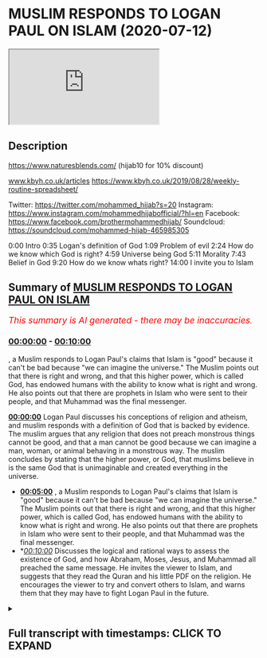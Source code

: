 # MUSLIM RESPONDS TO LOGAN PAUL ON ISLAM (2020-07-12)

<iframe loading='lazy' src='https://www.youtube.com/embed/W7CdWzs8Lfg'></iframe>

## Description

https://www.naturesblends.com/ (hijab10 for 10% discount)

www.kbyh.co.uk/articles
https://www.kbyh.co.uk/2019/08/28/weekly-routine-spreadsheet/

Twitter: https://twitter.com/mohammed_hijab?s=20
Instagram: https://www.instagram.com/mohammedhijabofficial/?hl=en
Facebook: https://www.facebook.com/brothermohammedhijab/
Soundcloud: https://soundcloud.com/mohammed-hijab-465985305

0:00 Intro
0:35 Logan's definition of God
1:09 Problem of evil
2:24 How do we know which God is right?
4:59 Universe being God
5:11 Morality
7:43 Belief in God
9:20 How do we know whats right?
14:00 I invite you to Islam

## Summary of [MUSLIM RESPONDS TO LOGAN PAUL ON ISLAM](https://www.youtube.com/watch?v=W7CdWzs8Lfg)


*<span style="color:red; font-size:125%">This summary is AI generated - there may be inaccuracies</span>. [](/)*

### [00:00:00](https://www.youtube.com/watch?v=W7CdWzs8Lfg&t=0) - [00:10:00](https://www.youtube.com/watch?v=W7CdWzs8Lfg&t=600)

, a Muslim responds to Logan Paul's claims that Islam is "good" because it can't be bad because "we can imagine the universe." The Muslim points out that there is right and wrong, and that this higher power, which is called God, has endowed humans with the ability to know what is right and wrong. He also points out that there are prophets in Islam who were sent to their people, and that Muhammad was the final messenger.

**[00:00:00](https://www.youtube.com/watch?v=W7CdWzs8Lfg&t=0)** Logan Paul discusses his conceptions of religion and atheism, and muslim responds with a definition of God that is backed by evidence. The muslim argues that any religion that does not preach monstrous things cannot be good, and that a man cannot be good because we can imagine a man, woman, or animal behaving in a monstrous way. The muslim concludes by stating that the higher power, or God, that muslims believe in is the same God that is unimaginable and created everything in the universe.
* **[00:05:00](https://www.youtube.com/watch?v=W7CdWzs8Lfg&t=300)** , a Muslim responds to Logan Paul's claims that Islam is "good" because it can't be bad because "we can imagine the universe." The Muslim points out that there is right and wrong, and that this higher power, which is called God, has endowed humans with the ability to know what is right and wrong. He also points out that there are prophets in Islam who were sent to their people, and that Muhammad was the final messenger.
* **[00:10:00](https://www.youtube.com/watch?v=W7CdWzs8Lfg&t=600)* Discusses the logical and rational ways to assess the existence of God, and how Abraham, Moses, Jesus, and Muhammad all preached the same message. He invites the viewer to Islam, and suggests that they read the Quran and his little PDF on the religion. He encourages the viewer to try and convert others to Islam, and warns them that they may have to fight Logan Paul in the future.

<details><summary><h2>Full transcript with timestamps: CLICK TO EXPAND</h2></summary>

[0:00:00](https://youtu.be/W7CdWzs8Lfg?t=0) make sure that you try these supplements  
[0:00:03](https://youtu.be/W7CdWzs8Lfg?t=3) out there very very good very healthy  
[0:00:05](https://youtu.be/W7CdWzs8Lfg?t=5) natural and you can check the link in  
[0:00:09](https://youtu.be/W7CdWzs8Lfg?t=9) the description box that is nature's  
[0:00:11](https://youtu.be/W7CdWzs8Lfg?t=11) blend black seed oil and they have other  
[0:00:13](https://youtu.be/W7CdWzs8Lfg?t=13) things as well  
[0:00:14](https://youtu.be/W7CdWzs8Lfg?t=14) [Music]  
[0:00:19](https://youtu.be/W7CdWzs8Lfg?t=19) so I was watching this really  
[0:00:21](https://youtu.be/W7CdWzs8Lfg?t=21) interesting podcast from Logan pool and  
[0:00:22](https://youtu.be/W7CdWzs8Lfg?t=22) what he was talking about in that  
[0:00:24](https://youtu.be/W7CdWzs8Lfg?t=24) podcast was some of his conceptions  
[0:00:26](https://youtu.be/W7CdWzs8Lfg?t=26) about religion and I found it intriguing  
[0:00:27](https://youtu.be/W7CdWzs8Lfg?t=27) so I wanted to respond to it the first  
[0:00:30](https://youtu.be/W7CdWzs8Lfg?t=30) thing he says which I found really  
[0:00:31](https://youtu.be/W7CdWzs8Lfg?t=31) intriguing is how he defines what he  
[0:00:34](https://youtu.be/W7CdWzs8Lfg?t=34) believes in so he says III I think  
[0:00:36](https://youtu.be/W7CdWzs8Lfg?t=36) there's some sort of unimaginable thing  
[0:00:42](https://youtu.be/W7CdWzs8Lfg?t=42) that made us in this universe and  
[0:00:44](https://youtu.be/W7CdWzs8Lfg?t=44) everything around us and that for me is  
[0:00:46](https://youtu.be/W7CdWzs8Lfg?t=46) a great definition of God so that takes  
[0:00:48](https://youtu.be/W7CdWzs8Lfg?t=48) him firmly out of atheism and  
[0:00:50](https://youtu.be/W7CdWzs8Lfg?t=50) agnosticism and into at least deism or  
[0:00:52](https://youtu.be/W7CdWzs8Lfg?t=52) theism which is the idea of believing in  
[0:00:55](https://youtu.be/W7CdWzs8Lfg?t=55) God which is actually the position of at  
[0:00:57](https://youtu.be/W7CdWzs8Lfg?t=57) least ninety percent of the American  
[0:00:59](https://youtu.be/W7CdWzs8Lfg?t=59) population according to Pew Research now  
[0:01:02](https://youtu.be/W7CdWzs8Lfg?t=62) the questions that he had which was  
[0:01:03](https://youtu.be/W7CdWzs8Lfg?t=63) confused about was questions relating to  
[0:01:06](https://youtu.be/W7CdWzs8Lfg?t=66) the problem of evil the fact that in his  
[0:01:09](https://youtu.be/W7CdWzs8Lfg?t=69) words religion faith whatever you want  
[0:01:12](https://youtu.be/W7CdWzs8Lfg?t=72) to call it has has led to the deaths of  
[0:01:15](https://youtu.be/W7CdWzs8Lfg?t=75) too many people has led to the the  
[0:01:17](https://youtu.be/W7CdWzs8Lfg?t=77) trauma of too many children and I agree  
[0:01:19](https://youtu.be/W7CdWzs8Lfg?t=79) with a locum poll on that point religion  
[0:01:22](https://youtu.be/W7CdWzs8Lfg?t=82) has actually led to all of those things  
[0:01:23](https://youtu.be/W7CdWzs8Lfg?t=83) but just because religion has led to  
[0:01:26](https://youtu.be/W7CdWzs8Lfg?t=86) those things or the practitioners of  
[0:01:29](https://youtu.be/W7CdWzs8Lfg?t=89) particular religions have done those  
[0:01:31](https://youtu.be/W7CdWzs8Lfg?t=91) things it doesn't mean that said  
[0:01:32](https://youtu.be/W7CdWzs8Lfg?t=92) religions preach those things  
[0:01:34](https://youtu.be/W7CdWzs8Lfg?t=94) so listen differentiation here we have  
[0:01:36](https://youtu.be/W7CdWzs8Lfg?t=96) to differentiate between what religious  
[0:01:38](https://youtu.be/W7CdWzs8Lfg?t=98) people do in the name of religion and  
[0:01:40](https://youtu.be/W7CdWzs8Lfg?t=100) what religions actually say and if you  
[0:01:43](https://youtu.be/W7CdWzs8Lfg?t=103) want to know what religions actually say  
[0:01:44](https://youtu.be/W7CdWzs8Lfg?t=104) you have to read and see as for us as  
[0:01:47](https://youtu.be/W7CdWzs8Lfg?t=107) Muslims it's very clear though we have  
[0:01:49](https://youtu.be/W7CdWzs8Lfg?t=109) bad press and there's lots of things  
[0:01:51](https://youtu.be/W7CdWzs8Lfg?t=111) being said about us the Quran makes it  
[0:01:53](https://youtu.be/W7CdWzs8Lfg?t=113) very clear that what was someone who  
[0:01:55](https://youtu.be/W7CdWzs8Lfg?t=115) kills one person is like killing all of  
[0:01:56](https://youtu.be/W7CdWzs8Lfg?t=116) humanity and the Prophet Muhammad told  
[0:01:59](https://youtu.be/W7CdWzs8Lfg?t=119) us that when I tell my hidden Lemire  
[0:02:02](https://youtu.be/W7CdWzs8Lfg?t=122) ahead yeah tell Jenna whoever kills a  
[0:02:04](https://youtu.be/W7CdWzs8Lfg?t=124) noncombatant non-believer will not smell  
[0:02:07](https://youtu.be/W7CdWzs8Lfg?t=127) the fragrance of heaven including women  
[0:02:10](https://youtu.be/W7CdWzs8Lfg?t=130) and children which in another hadith he  
[0:02:11](https://youtu.be/W7CdWzs8Lfg?t=131) says so despite the  
[0:02:13](https://youtu.be/W7CdWzs8Lfg?t=133) that many religious practitioners act in  
[0:02:15](https://youtu.be/W7CdWzs8Lfg?t=135) monstrous ways it doesn't necessitate  
[0:02:17](https://youtu.be/W7CdWzs8Lfg?t=137) that those religions themselves preach  
[0:02:20](https://youtu.be/W7CdWzs8Lfg?t=140) monstrous things and I think that's an  
[0:02:22](https://youtu.be/W7CdWzs8Lfg?t=142) important crucial differentiation yeah I  
[0:02:24](https://youtu.be/W7CdWzs8Lfg?t=144) I'm not sure I can fully wrap my head  
[0:02:27](https://youtu.be/W7CdWzs8Lfg?t=147) around so many people telling me  
[0:02:30](https://youtu.be/W7CdWzs8Lfg?t=150) different things about their God another  
[0:02:32](https://youtu.be/W7CdWzs8Lfg?t=152) thing he said is that there's so many  
[0:02:34](https://youtu.be/W7CdWzs8Lfg?t=154) different gods and how do we know which  
[0:02:36](https://youtu.be/W7CdWzs8Lfg?t=156) one is the right one well the one you  
[0:02:37](https://youtu.be/W7CdWzs8Lfg?t=157) defined is the right one  
[0:02:39](https://youtu.be/W7CdWzs8Lfg?t=159) you see this is very important you know  
[0:02:40](https://youtu.be/W7CdWzs8Lfg?t=160) you have already Intuit it yeah through  
[0:02:44](https://youtu.be/W7CdWzs8Lfg?t=164) intuition yeah inherently as you put it  
[0:02:47](https://youtu.be/W7CdWzs8Lfg?t=167) in another place in your podcast you  
[0:02:49](https://youtu.be/W7CdWzs8Lfg?t=169) have you have an inherent idea of what  
[0:02:51](https://youtu.be/W7CdWzs8Lfg?t=171) God is the higher power which is  
[0:02:53](https://youtu.be/W7CdWzs8Lfg?t=173) unimaginable that created us in the  
[0:02:54](https://youtu.be/W7CdWzs8Lfg?t=174) universe you put it perfectly I couldn't  
[0:02:57](https://youtu.be/W7CdWzs8Lfg?t=177) have said it any better way that creates  
[0:02:59](https://youtu.be/W7CdWzs8Lfg?t=179) a God that we believe in now this is  
[0:03:01](https://youtu.be/W7CdWzs8Lfg?t=181) backed by evidence there's many people  
[0:03:03](https://youtu.be/W7CdWzs8Lfg?t=183) there was a there was a 2011 study that  
[0:03:06](https://youtu.be/W7CdWzs8Lfg?t=186) was that shows that children that are  
[0:03:09](https://youtu.be/W7CdWzs8Lfg?t=189) born with this belief in a higher power  
[0:03:11](https://youtu.be/W7CdWzs8Lfg?t=191) now when they're this is in 2011 by  
[0:03:14](https://youtu.be/W7CdWzs8Lfg?t=194) Justin Berra in the Oxford or  
[0:03:15](https://youtu.be/W7CdWzs8Lfg?t=195) anthropological society that people are  
[0:03:18](https://youtu.be/W7CdWzs8Lfg?t=198) born with this belief you have that  
[0:03:19](https://youtu.be/W7CdWzs8Lfg?t=199) belief you've expressed that belief the  
[0:03:21](https://youtu.be/W7CdWzs8Lfg?t=201) question is do we believe yeah that the  
[0:03:24](https://youtu.be/W7CdWzs8Lfg?t=204) higher power is a man is it conceivable  
[0:03:27](https://youtu.be/W7CdWzs8Lfg?t=207) that without socialization that we  
[0:03:29](https://youtu.be/W7CdWzs8Lfg?t=209) believe that Jesus is God for the sake  
[0:03:31](https://youtu.be/W7CdWzs8Lfg?t=211) of anger that's the Christian narrative  
[0:03:33](https://youtu.be/W7CdWzs8Lfg?t=213) that Jesus is God could you imagine a  
[0:03:36](https://youtu.be/W7CdWzs8Lfg?t=216) child being born believing there's a  
[0:03:38](https://youtu.be/W7CdWzs8Lfg?t=218) person called Jesus Christ and not only  
[0:03:40](https://youtu.be/W7CdWzs8Lfg?t=220) that there's a person called Jesus  
[0:03:41](https://youtu.be/W7CdWzs8Lfg?t=221) Christ that he's God but not only that  
[0:03:43](https://youtu.be/W7CdWzs8Lfg?t=223) he's God by he's part of a Trinity that  
[0:03:45](https://youtu.be/W7CdWzs8Lfg?t=225) the father is God the Son is God and the  
[0:03:46](https://youtu.be/W7CdWzs8Lfg?t=226) Holy Spirit is God and all three are God  
[0:03:48](https://youtu.be/W7CdWzs8Lfg?t=228) all three persons are one person and all  
[0:03:52](https://youtu.be/W7CdWzs8Lfg?t=232) three persons are one and that that is  
[0:03:55](https://youtu.be/W7CdWzs8Lfg?t=235) God is that something you think without  
[0:03:56](https://youtu.be/W7CdWzs8Lfg?t=236) socialization that people would be would  
[0:03:59](https://youtu.be/W7CdWzs8Lfg?t=239) come about with I don't think so the  
[0:04:02](https://youtu.be/W7CdWzs8Lfg?t=242) idea is what you said the definition of  
[0:04:04](https://youtu.be/W7CdWzs8Lfg?t=244) God is the unimaginable to put it in  
[0:04:08](https://youtu.be/W7CdWzs8Lfg?t=248) your thing that created us in the  
[0:04:09](https://youtu.be/W7CdWzs8Lfg?t=249) universe which is not a man because it  
[0:04:11](https://youtu.be/W7CdWzs8Lfg?t=251) can't be a man because a man is created  
[0:04:13](https://youtu.be/W7CdWzs8Lfg?t=253) it can't be a woman  
[0:04:15](https://youtu.be/W7CdWzs8Lfg?t=255) it can't be a child it can't be a it  
[0:04:18](https://youtu.be/W7CdWzs8Lfg?t=258) can't be something which dies because  
[0:04:20](https://youtu.be/W7CdWzs8Lfg?t=260) God can't die God can't rests you see  
[0:04:22](https://youtu.be/W7CdWzs8Lfg?t=262) the idea the question of different gods  
[0:04:25](https://youtu.be/W7CdWzs8Lfg?t=265) which God to choose from is the God  
[0:04:26](https://youtu.be/W7CdWzs8Lfg?t=266) you already know is exists the the one  
[0:04:29](https://youtu.be/W7CdWzs8Lfg?t=269) that you have mentioned the one who's  
[0:04:31](https://youtu.be/W7CdWzs8Lfg?t=271) unimaginable thing that created us in  
[0:04:33](https://youtu.be/W7CdWzs8Lfg?t=273) the universe that's the right one now  
[0:04:35](https://youtu.be/W7CdWzs8Lfg?t=275) the first thing to do  
[0:04:36](https://youtu.be/W7CdWzs8Lfg?t=276) because you've said that there's so many  
[0:04:37](https://youtu.be/W7CdWzs8Lfg?t=277) different notions of God how do you know  
[0:04:40](https://youtu.be/W7CdWzs8Lfg?t=280) which is the right one anything which  
[0:04:41](https://youtu.be/W7CdWzs8Lfg?t=281) doesn't fit that paradigm which is your  
[0:04:43](https://youtu.be/W7CdWzs8Lfg?t=283) paradigm yeah  
[0:04:45](https://youtu.be/W7CdWzs8Lfg?t=285) cannot be good yeah you dis your  
[0:04:47](https://youtu.be/W7CdWzs8Lfg?t=287) definition anything that doesn't fit  
[0:04:48](https://youtu.be/W7CdWzs8Lfg?t=288) this cannot be good so a man can't be  
[0:04:50](https://youtu.be/W7CdWzs8Lfg?t=290) good because we can imagine a man a  
[0:04:52](https://youtu.be/W7CdWzs8Lfg?t=292) woman can't be good because we can  
[0:04:54](https://youtu.be/W7CdWzs8Lfg?t=294) imagine a woman a an animal can't be  
[0:04:57](https://youtu.be/W7CdWzs8Lfg?t=297) good the universe which are the people  
[0:05:00](https://youtu.be/W7CdWzs8Lfg?t=300) who believe good stuff they talk to the  
[0:05:01](https://youtu.be/W7CdWzs8Lfg?t=301) universe I do which we're gonna come to  
[0:05:03](https://youtu.be/W7CdWzs8Lfg?t=303) can't be good because we can imagine the  
[0:05:06](https://youtu.be/W7CdWzs8Lfg?t=306) universe and the universe was itself a  
[0:05:09](https://youtu.be/W7CdWzs8Lfg?t=309) created thing we're gonna come to this I  
[0:05:11](https://youtu.be/W7CdWzs8Lfg?t=311) think I think the universally accepted  
[0:05:14](https://youtu.be/W7CdWzs8Lfg?t=314) definition of good is like you know  
[0:05:16](https://youtu.be/W7CdWzs8Lfg?t=316) right and wrong you know and something's  
[0:05:19](https://youtu.be/W7CdWzs8Lfg?t=319) right morality general morality we wrap  
[0:05:21](https://youtu.be/W7CdWzs8Lfg?t=321) so you say which is really interesting  
[0:05:23](https://youtu.be/W7CdWzs8Lfg?t=323) because you have a moral position this  
[0:05:25](https://youtu.be/W7CdWzs8Lfg?t=325) is very fine moral position you say you  
[0:05:28](https://youtu.be/W7CdWzs8Lfg?t=328) know what's right and wrong and you can  
[0:05:31](https://youtu.be/W7CdWzs8Lfg?t=331) know what's right and wrong but once  
[0:05:33](https://youtu.be/W7CdWzs8Lfg?t=333) again how do you know you're gonna say  
[0:05:34](https://youtu.be/W7CdWzs8Lfg?t=334) it's kind of it like intuited in the  
[0:05:36](https://youtu.be/W7CdWzs8Lfg?t=336) same way that you know there's an  
[0:05:37](https://youtu.be/W7CdWzs8Lfg?t=337) unimaginable power but then once again  
[0:05:39](https://youtu.be/W7CdWzs8Lfg?t=339) that's I want you to know that that's  
[0:05:41](https://youtu.be/W7CdWzs8Lfg?t=341) against materialist nihilist and  
[0:05:43](https://youtu.be/W7CdWzs8Lfg?t=343) atheistic discourse like for an atheist  
[0:05:46](https://youtu.be/W7CdWzs8Lfg?t=346) there's no way of proving what's right  
[0:05:47](https://youtu.be/W7CdWzs8Lfg?t=347) and wrong you have to understand this  
[0:05:48](https://youtu.be/W7CdWzs8Lfg?t=348) point for someone who does not believe  
[0:05:50](https://youtu.be/W7CdWzs8Lfg?t=350) in a higher power that in Dowell's human  
[0:05:52](https://youtu.be/W7CdWzs8Lfg?t=352) beings with morality the question would  
[0:05:54](https://youtu.be/W7CdWzs8Lfg?t=354) be how would they go about finding out  
[0:05:56](https://youtu.be/W7CdWzs8Lfg?t=356) what's right and wrong yeah it would be  
[0:05:58](https://youtu.be/W7CdWzs8Lfg?t=358) what society comes together and decides  
[0:06:00](https://youtu.be/W7CdWzs8Lfg?t=360) which one Society can decide one thing  
[0:06:02](https://youtu.be/W7CdWzs8Lfg?t=362) and other Society will decide another  
[0:06:04](https://youtu.be/W7CdWzs8Lfg?t=364) thing and historically we've seen  
[0:06:06](https://youtu.be/W7CdWzs8Lfg?t=366) differences in the way people think of  
[0:06:08](https://youtu.be/W7CdWzs8Lfg?t=368) right and wrong so how do we know right  
[0:06:11](https://youtu.be/W7CdWzs8Lfg?t=371) and wrong exist in the first place so  
[0:06:13](https://youtu.be/W7CdWzs8Lfg?t=373) we'd have to say that the thing that  
[0:06:15](https://youtu.be/W7CdWzs8Lfg?t=375) endowed us with this belief in right and  
[0:06:18](https://youtu.be/W7CdWzs8Lfg?t=378) wrong is that higher power the  
[0:06:19](https://youtu.be/W7CdWzs8Lfg?t=379) unimaginable creator that created us in  
[0:06:22](https://youtu.be/W7CdWzs8Lfg?t=382) the universe  
[0:06:22](https://youtu.be/W7CdWzs8Lfg?t=382) okay so there's right and wrong which is  
[0:06:25](https://youtu.be/W7CdWzs8Lfg?t=385) morality but then there's also this  
[0:06:27](https://youtu.be/W7CdWzs8Lfg?t=387) higher power so that the right and wrong  
[0:06:29](https://youtu.be/W7CdWzs8Lfg?t=389) comes from the higher power that would  
[0:06:31](https://youtu.be/W7CdWzs8Lfg?t=391) be something which follows right so I  
[0:06:34](https://youtu.be/W7CdWzs8Lfg?t=394) want you to think about that having sex  
[0:06:36](https://youtu.be/W7CdWzs8Lfg?t=396) before marriage isn't in my opinion  
[0:06:38](https://youtu.be/W7CdWzs8Lfg?t=398) wrong but  
[0:06:40](https://youtu.be/W7CdWzs8Lfg?t=400) according to religion it is you said  
[0:06:42](https://youtu.be/W7CdWzs8Lfg?t=402) having sex before marriage in your  
[0:06:43](https://youtu.be/W7CdWzs8Lfg?t=403) opinion is not wrong but the problem  
[0:06:45](https://youtu.be/W7CdWzs8Lfg?t=405) with this postulation here rather Logan  
[0:06:48](https://youtu.be/W7CdWzs8Lfg?t=408) the problem with this postulation is the  
[0:06:51](https://youtu.be/W7CdWzs8Lfg?t=411) fact that how do you know this is my  
[0:06:53](https://youtu.be/W7CdWzs8Lfg?t=413) question how do you know that that was  
[0:06:54](https://youtu.be/W7CdWzs8Lfg?t=414) an associate belief system you have  
[0:06:57](https://youtu.be/W7CdWzs8Lfg?t=417) because in philosophy they or even in  
[0:06:59](https://youtu.be/W7CdWzs8Lfg?t=419) psychology they have nature versus  
[0:07:01](https://youtu.be/W7CdWzs8Lfg?t=421) nurture right you either born believing  
[0:07:03](https://youtu.be/W7CdWzs8Lfg?t=423) in something like you say you believe in  
[0:07:04](https://youtu.be/W7CdWzs8Lfg?t=424) a higher power intuitively yeah or even  
[0:07:08](https://youtu.be/W7CdWzs8Lfg?t=428) morality isn't rooted for you or your  
[0:07:12](https://youtu.be/W7CdWzs8Lfg?t=432) socialized into that belief system so  
[0:07:14](https://youtu.be/W7CdWzs8Lfg?t=434) how do you know that your believe that  
[0:07:16](https://youtu.be/W7CdWzs8Lfg?t=436) marriage or having sex before marriage  
[0:07:18](https://youtu.be/W7CdWzs8Lfg?t=438) is not something which is in fact  
[0:07:20](https://youtu.be/W7CdWzs8Lfg?t=440) socialized as a product as a social  
[0:07:23](https://youtu.be/W7CdWzs8Lfg?t=443) construct of the 21st century in the  
[0:07:24](https://youtu.be/W7CdWzs8Lfg?t=444) Western world it becomes very difficult  
[0:07:26](https://youtu.be/W7CdWzs8Lfg?t=446) to discern what comes from society and  
[0:07:30](https://youtu.be/W7CdWzs8Lfg?t=450) what comes from the self which is why  
[0:07:33](https://youtu.be/W7CdWzs8Lfg?t=453) there's a need for a higher prescriptive  
[0:07:36](https://youtu.be/W7CdWzs8Lfg?t=456) Authority which we call God to give us  
[0:07:40](https://youtu.be/W7CdWzs8Lfg?t=460) the exact guidelines on how to live life  
[0:07:42](https://youtu.be/W7CdWzs8Lfg?t=462) you see and that higher prescriptive  
[0:07:46](https://youtu.be/W7CdWzs8Lfg?t=466) Authority which is called God the higher  
[0:07:48](https://youtu.be/W7CdWzs8Lfg?t=468) the unimaginable thing that created us  
[0:07:51](https://youtu.be/W7CdWzs8Lfg?t=471) in the universe to use your term must  
[0:07:54](https://youtu.be/W7CdWzs8Lfg?t=474) send that those prescriptions through  
[0:07:57](https://youtu.be/W7CdWzs8Lfg?t=477) means which we can access you see so our  
[0:08:01](https://youtu.be/W7CdWzs8Lfg?t=481) narrative Logan as Muslims is that we  
[0:08:04](https://youtu.be/W7CdWzs8Lfg?t=484) are born believing in God just like you  
[0:08:06](https://youtu.be/W7CdWzs8Lfg?t=486) do this is called the fitrah the fitra  
[0:08:09](https://youtu.be/W7CdWzs8Lfg?t=489) is an innate predisposition to believing  
[0:08:12](https://youtu.be/W7CdWzs8Lfg?t=492) one God the Creator God the powerful God  
[0:08:15](https://youtu.be/W7CdWzs8Lfg?t=495) the one that's all-powerful that the one  
[0:08:17](https://youtu.be/W7CdWzs8Lfg?t=497) that's not a man is not a woman it's not  
[0:08:19](https://youtu.be/W7CdWzs8Lfg?t=499) Jesus is not God doesn't die on the  
[0:08:21](https://youtu.be/W7CdWzs8Lfg?t=501) cross it doesn't rest on the seventh day  
[0:08:23](https://youtu.be/W7CdWzs8Lfg?t=503) God isn't not all of those things for  
[0:08:25](https://youtu.be/W7CdWzs8Lfg?t=505) the Muslim God is the unimaginable  
[0:08:28](https://youtu.be/W7CdWzs8Lfg?t=508) creator that created us and the universe  
[0:08:31](https://youtu.be/W7CdWzs8Lfg?t=511) the unimaginable thing that created us  
[0:08:34](https://youtu.be/W7CdWzs8Lfg?t=514) and the universe your definition of God  
[0:08:36](https://youtu.be/W7CdWzs8Lfg?t=516) is the Muslim definition of God the  
[0:08:38](https://youtu.be/W7CdWzs8Lfg?t=518) Christian definition of God is that God  
[0:08:39](https://youtu.be/W7CdWzs8Lfg?t=519) is the Father the Son and the Holy  
[0:08:42](https://youtu.be/W7CdWzs8Lfg?t=522) Spirit and all three are God this is not  
[0:08:45](https://youtu.be/W7CdWzs8Lfg?t=525) the Muslim definition that's how you do  
[0:08:47](https://youtu.be/W7CdWzs8Lfg?t=527) demarcate between religions here so God  
[0:08:52](https://youtu.be/W7CdWzs8Lfg?t=532) who is this Oh powerful  
[0:08:54](https://youtu.be/W7CdWzs8Lfg?t=534) agency has endowed us with an ability to  
[0:08:58](https://youtu.be/W7CdWzs8Lfg?t=538) know what's right and wrong yes but also  
[0:09:01](https://youtu.be/W7CdWzs8Lfg?t=541) their guidance yeah which is in the case  
[0:09:06](https://youtu.be/W7CdWzs8Lfg?t=546) of the old prophets Abraham Moses Jesus  
[0:09:08](https://youtu.be/W7CdWzs8Lfg?t=548) was there books too that they were sent  
[0:09:11](https://youtu.be/W7CdWzs8Lfg?t=551) to their people and we believe that  
[0:09:12](https://youtu.be/W7CdWzs8Lfg?t=552) prophet muhammad was the final messenger  
[0:09:14](https://youtu.be/W7CdWzs8Lfg?t=554) which was sent to all human human beings  
[0:09:17](https://youtu.be/W7CdWzs8Lfg?t=557) okay so bear in mind that's the  
[0:09:18](https://youtu.be/W7CdWzs8Lfg?t=558) narrative of Islam this or I get confuse  
[0:09:20](https://youtu.be/W7CdWzs8Lfg?t=560) like like who's right and who's wrong  
[0:09:22](https://youtu.be/W7CdWzs8Lfg?t=562) are Muslims wrong because they're Muslim  
[0:09:24](https://youtu.be/W7CdWzs8Lfg?t=564) our Christians are wrong because they're  
[0:09:26](https://youtu.be/W7CdWzs8Lfg?t=566) Christian 8/4 you asked a very good and  
[0:09:29](https://youtu.be/W7CdWzs8Lfg?t=569) inquisitive and powerful question how do  
[0:09:32](https://youtu.be/W7CdWzs8Lfg?t=572) we know what's right and wrong my answer  
[0:09:35](https://youtu.be/W7CdWzs8Lfg?t=575) to you is this listen Logan listen to me  
[0:09:37](https://youtu.be/W7CdWzs8Lfg?t=577) Logan yeah my answer to is this you know  
[0:09:41](https://youtu.be/W7CdWzs8Lfg?t=581) what's right and wrong by using all the  
[0:09:43](https://youtu.be/W7CdWzs8Lfg?t=583) tools at your disposal now what are your  
[0:09:46](https://youtu.be/W7CdWzs8Lfg?t=586) tools that you know what's right and  
[0:09:48](https://youtu.be/W7CdWzs8Lfg?t=588) wrong with number one intuition it's a  
[0:09:51](https://youtu.be/W7CdWzs8Lfg?t=591) very powerful thing how do you know you  
[0:09:52](https://youtu.be/W7CdWzs8Lfg?t=592) exist I think therefore I am  
[0:09:55](https://youtu.be/W7CdWzs8Lfg?t=595) yeah but you can even go further you  
[0:09:58](https://youtu.be/W7CdWzs8Lfg?t=598) know you are because you know you are  
[0:10:00](https://youtu.be/W7CdWzs8Lfg?t=600) self-evident right so the same intuition  
[0:10:04](https://youtu.be/W7CdWzs8Lfg?t=604) that you used to gauge that there was a  
[0:10:06](https://youtu.be/W7CdWzs8Lfg?t=606) higher authority yeah is the same  
[0:10:09](https://youtu.be/W7CdWzs8Lfg?t=609) intuition you can use to determine what  
[0:10:11](https://youtu.be/W7CdWzs8Lfg?t=611) the higher authority isn't like  
[0:10:13](https://youtu.be/W7CdWzs8Lfg?t=613) imaginable it's not a man you know it  
[0:10:16](https://youtu.be/W7CdWzs8Lfg?t=616) already  
[0:10:16](https://youtu.be/W7CdWzs8Lfg?t=616) okay so intuition is one of those tools  
[0:10:19](https://youtu.be/W7CdWzs8Lfg?t=619) another tool is logic or rationality so  
[0:10:23](https://youtu.be/W7CdWzs8Lfg?t=623) God can can God be if God is  
[0:10:26](https://youtu.be/W7CdWzs8Lfg?t=626) all-powerful and is the the all creator  
[0:10:28](https://youtu.be/W7CdWzs8Lfg?t=628) and being can God be in time in the  
[0:10:34](https://youtu.be/W7CdWzs8Lfg?t=634) sense that he was created no God cannot  
[0:10:37](https://youtu.be/W7CdWzs8Lfg?t=637) be created because that would mean that  
[0:10:40](https://youtu.be/W7CdWzs8Lfg?t=640) he has a beginning can gonna have a  
[0:10:41](https://youtu.be/W7CdWzs8Lfg?t=641) beginning no you see can God and I as  
[0:10:46](https://youtu.be/W7CdWzs8Lfg?t=646) the Christians say that God died on the  
[0:10:48](https://youtu.be/W7CdWzs8Lfg?t=648) cross we would say that goes against  
[0:10:49](https://youtu.be/W7CdWzs8Lfg?t=649) rationality in logic can God have a mum  
[0:10:52](https://youtu.be/W7CdWzs8Lfg?t=652) okay how could God have a mum you see  
[0:10:56](https://youtu.be/W7CdWzs8Lfg?t=656) when God is meant to be the the the  
[0:10:58](https://youtu.be/W7CdWzs8Lfg?t=658) unimaginable creator of all things me  
[0:11:00](https://youtu.be/W7CdWzs8Lfg?t=660) and you right according to your  
[0:11:02](https://youtu.be/W7CdWzs8Lfg?t=662) definition so we know we can use  
[0:11:04](https://youtu.be/W7CdWzs8Lfg?t=664) intuition we can use rationality and  
[0:11:07](https://youtu.be/W7CdWzs8Lfg?t=667) logic  
[0:11:07](https://youtu.be/W7CdWzs8Lfg?t=667) to demonstrate what God is and what God  
[0:11:10](https://youtu.be/W7CdWzs8Lfg?t=670) is not yeah so that's that's to answer  
[0:11:13](https://youtu.be/W7CdWzs8Lfg?t=673) your second question and what I'm gonna  
[0:11:15](https://youtu.be/W7CdWzs8Lfg?t=675) do is I'm gonna attach something on the  
[0:11:17](https://youtu.be/W7CdWzs8Lfg?t=677) comment section in the description box  
[0:11:18](https://youtu.be/W7CdWzs8Lfg?t=678) of this video which will give you a  
[0:11:20](https://youtu.be/W7CdWzs8Lfg?t=680) secondary question which is how do we  
[0:11:23](https://youtu.be/W7CdWzs8Lfg?t=683) know that the Prophet Muhammad who we  
[0:11:24](https://youtu.be/W7CdWzs8Lfg?t=684) say as Muslims is in fact a true prophet  
[0:11:27](https://youtu.be/W7CdWzs8Lfg?t=687) so we will say use the same tools use  
[0:11:29](https://youtu.be/W7CdWzs8Lfg?t=689) your logic and rationale a I've written  
[0:11:32](https://youtu.be/W7CdWzs8Lfg?t=692) a very small piece maybe will take you  
[0:11:35](https://youtu.be/W7CdWzs8Lfg?t=695) ten minutes to read maybe even less yeah  
[0:11:37](https://youtu.be/W7CdWzs8Lfg?t=697) on the evidence is that Prophet Muhammad  
[0:11:41](https://youtu.be/W7CdWzs8Lfg?t=701) who's the final prophet we believe is  
[0:11:42](https://youtu.be/W7CdWzs8Lfg?t=702) for all human beings has come with so  
[0:11:45](https://youtu.be/W7CdWzs8Lfg?t=705) please read that in your spare time it  
[0:11:46](https://youtu.be/W7CdWzs8Lfg?t=706) will increase your cultural capital yeah  
[0:11:49](https://youtu.be/W7CdWzs8Lfg?t=709) it will increase your intelligence and  
[0:11:50](https://youtu.be/W7CdWzs8Lfg?t=710) it'll make you a more cultured person  
[0:11:53](https://youtu.be/W7CdWzs8Lfg?t=713) that can discern between different  
[0:11:54](https://youtu.be/W7CdWzs8Lfg?t=714) theologies and religion so if you have  
[0:11:57](https://youtu.be/W7CdWzs8Lfg?t=717) time please take your time to read that  
[0:11:59](https://youtu.be/W7CdWzs8Lfg?t=719) and that after obviously you can read  
[0:12:00](https://youtu.be/W7CdWzs8Lfg?t=720) the Quran as well which is the holy book  
[0:12:02](https://youtu.be/W7CdWzs8Lfg?t=722) of the Muslims you see at 9 minute on 5  
[0:12:06](https://youtu.be/W7CdWzs8Lfg?t=726) seconds you say something really  
[0:12:07](https://youtu.be/W7CdWzs8Lfg?t=727) powerful you're saying you're talking to  
[0:12:09](https://youtu.be/W7CdWzs8Lfg?t=729) the you talk to the universe but I would  
[0:12:13](https://youtu.be/W7CdWzs8Lfg?t=733) say to you look talking to the universe  
[0:12:15](https://youtu.be/W7CdWzs8Lfg?t=735) what you're really saying because you  
[0:12:16](https://youtu.be/W7CdWzs8Lfg?t=736) said in another place that you wish  
[0:12:17](https://youtu.be/W7CdWzs8Lfg?t=737) certain things to the universe which  
[0:12:20](https://youtu.be/W7CdWzs8Lfg?t=740) basically what you're describing is  
[0:12:21](https://youtu.be/W7CdWzs8Lfg?t=741) something called supplication which is  
[0:12:23](https://youtu.be/W7CdWzs8Lfg?t=743) really a kind of prayer right when  
[0:12:25](https://youtu.be/W7CdWzs8Lfg?t=745) you're praying to the universe and you  
[0:12:27](https://youtu.be/W7CdWzs8Lfg?t=747) think that the universe is going to give  
[0:12:28](https://youtu.be/W7CdWzs8Lfg?t=748) you something but the problem is that  
[0:12:30](https://youtu.be/W7CdWzs8Lfg?t=750) the universe doesn't have any agency ok  
[0:12:33](https://youtu.be/W7CdWzs8Lfg?t=753) the universe does is not have agency  
[0:12:35](https://youtu.be/W7CdWzs8Lfg?t=755) it's an inanimate thing so you have to  
[0:12:38](https://youtu.be/W7CdWzs8Lfg?t=758) think about and this is what the Quran  
[0:12:40](https://youtu.be/W7CdWzs8Lfg?t=760) says you know Abraham who we believe is  
[0:12:42](https://youtu.be/W7CdWzs8Lfg?t=762) a prophet who came to his people he said  
[0:12:46](https://youtu.be/W7CdWzs8Lfg?t=766) to he said to his people he said that  
[0:12:51](https://youtu.be/W7CdWzs8Lfg?t=771) they were worshipping certain you know  
[0:12:53](https://youtu.be/W7CdWzs8Lfg?t=773) idols and stuff he said hell yes Malcolm  
[0:12:56](https://youtu.be/W7CdWzs8Lfg?t=776) yeah  
[0:12:57](https://youtu.be/W7CdWzs8Lfg?t=777) if tear down can they hear you if you're  
[0:13:00](https://youtu.be/W7CdWzs8Lfg?t=780) calling to them listen to the question  
[0:13:02](https://youtu.be/W7CdWzs8Lfg?t=782) of Abraham in the Quran can they hear  
[0:13:05](https://youtu.be/W7CdWzs8Lfg?t=785) you if you call to them oh we I'm found  
[0:13:08](https://youtu.be/W7CdWzs8Lfg?t=788) I come oh my I come a yard all wrong Oh  
[0:13:11](https://youtu.be/W7CdWzs8Lfg?t=791) can they benefit you or harm you right  
[0:13:15](https://youtu.be/W7CdWzs8Lfg?t=795) so can the universe benefit you or can  
[0:13:18](https://youtu.be/W7CdWzs8Lfg?t=798) it harm you as you have you got  
[0:13:20](https://youtu.be/W7CdWzs8Lfg?t=800) experience of that have you go ever  
[0:13:21](https://youtu.be/W7CdWzs8Lfg?t=801) of that has come to universe here you  
[0:13:24](https://youtu.be/W7CdWzs8Lfg?t=804) right and what's the evidence of that  
[0:13:26](https://youtu.be/W7CdWzs8Lfg?t=806) it's an inanimate object or entity so in  
[0:13:30](https://youtu.be/W7CdWzs8Lfg?t=810) that case the universe itself is not the  
[0:13:33](https://youtu.be/W7CdWzs8Lfg?t=813) thing or the the agency which you should  
[0:13:37](https://youtu.be/W7CdWzs8Lfg?t=817) direct your supplication we would say it  
[0:13:39](https://youtu.be/W7CdWzs8Lfg?t=819) makes more sense wouldn't it you would  
[0:13:41](https://youtu.be/W7CdWzs8Lfg?t=821) probably agree with me hopefully that  
[0:13:43](https://youtu.be/W7CdWzs8Lfg?t=823) you should be directing your veneration  
[0:13:46](https://youtu.be/W7CdWzs8Lfg?t=826) and your supplication to the creator of  
[0:13:49](https://youtu.be/W7CdWzs8Lfg?t=829) the universe yeah that's what we should  
[0:13:53](https://youtu.be/W7CdWzs8Lfg?t=833) that's the the prophetic way of Abraham  
[0:13:55](https://youtu.be/W7CdWzs8Lfg?t=835) Moses Jesus and all of the prophets that  
[0:13:57](https://youtu.be/W7CdWzs8Lfg?t=837) came including the final prophet prophet  
[0:13:59](https://youtu.be/W7CdWzs8Lfg?t=839) Muhammad and with that logan paul i  
[0:14:01](https://youtu.be/W7CdWzs8Lfg?t=841) invite you to islam yeah you seem like a  
[0:14:04](https://youtu.be/W7CdWzs8Lfg?t=844) very sincere person you know i invited  
[0:14:06](https://youtu.be/W7CdWzs8Lfg?t=846) to slam and write you to the religion of  
[0:14:09](https://youtu.be/W7CdWzs8Lfg?t=849) islam read the quran read my my my  
[0:14:11](https://youtu.be/W7CdWzs8Lfg?t=851) little clearly my little PDF that I've  
[0:14:14](https://youtu.be/W7CdWzs8Lfg?t=854) got for you there you can take ten  
[0:14:16](https://youtu.be/W7CdWzs8Lfg?t=856) minutes of your time  
[0:14:17](https://youtu.be/W7CdWzs8Lfg?t=857) and then you can go back to chaos I as a  
[0:14:20](https://youtu.be/W7CdWzs8Lfg?t=860) Muslim and then when you fight him for  
[0:14:22](https://youtu.be/W7CdWzs8Lfg?t=862) the third time now I don't know what it  
[0:14:24](https://youtu.be/W7CdWzs8Lfg?t=864) will be then you can even have some  
[0:14:26](https://youtu.be/W7CdWzs8Lfg?t=866) success in that hopefully and sell my  
[0:14:29](https://youtu.be/W7CdWzs8Lfg?t=869) way from wall to wall he water  
[0:14:40](https://youtu.be/W7CdWzs8Lfg?t=880) you  
</details>